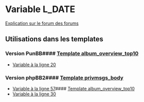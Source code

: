 # Variable L_DATE
[Explication sur le forum des forums](http://forum.forumactif.com/t294113-listing-des-variables#L_DATE)
## Utilisations dans les templates
### Version PunBB#### [Template album_overview_top10](punbb/album_overview_top10.md)
* [Variable à la ligne 20](../punbb/album_overview_top10.tpl#L20)
### Version phpBB2#### [Template privmsgs_body](subsilver/privmsgs_body.md)
* [Variable à la ligne 57](../subsilver/privmsgs_body.tpl#L57)#### [Template album_overview_top10](subsilver/album_overview_top10.md)
* [Variable à la ligne 30](../subsilver/album_overview_top10.tpl#L30)